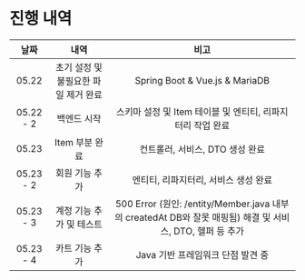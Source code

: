 # 진행 내역
|날짜|내역|비고|
|:-:|:-:|:-:|
|05.22|초기 설정 및 불필요한 파일 제거 완료|Spring Boot & Vue.js & MariaDB|
|05.22 - 2|백엔드 시작|스키마 설정 및 Item 테이블 및 엔티티, 리파지터리 작업 완료|
|05.23|Item 부분 완료|컨트롤러, 서비스, DTO 생성 완료|
|05.23 - 2|회원 기능 추가|엔티티, 리파지터리, 서비스 생성 완료|
|05.23 - 3|계정 기능 추가 및 테스트|500 Error (원인: /entity/Member.java 내부의 createdAt DB와 잘못 매핑됨) 해결 및 서비스, DTO, 헬퍼 등 추가|
|05.23 - 4|카트 기능 추가|Java 기반 프레임워크 단점 발견 중| 
